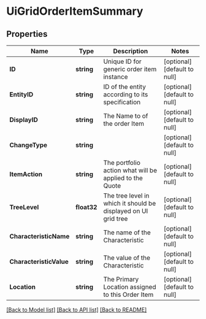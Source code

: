 # UiGridOrderItemSummary

## Properties
Name | Type | Description | Notes
------------ | ------------- | ------------- | -------------
**ID** | **string** | Unique ID for generic order item instance | [optional] [default to null]
**EntityID** | **string** | ID of the entity according to its specification | [optional] [default to null]
**DisplayID** | **string** | The Name to of the order Item | [optional] [default to null]
**ChangeType** | **string** |  | [optional] [default to null]
**ItemAction** | **string** | The portfolio action what will be applied to the Quote | [optional] [default to null]
**TreeLevel** | **float32** | The tree level in which it should be displayed on UI grid tree | [optional] [default to null]
**CharacteristicName** | **string** | The name of the Characteristic | [optional] [default to null]
**CharacteristicValue** | **string** | The value of the Characteristic | [optional] [default to null]
**Location** | **string** | The Primary Location assigned to this Order Item | [optional] [default to null]

[[Back to Model list]](../README.md#documentation-for-models) [[Back to API list]](../README.md#documentation-for-api-endpoints) [[Back to README]](../README.md)


